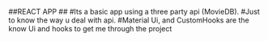 ##REACT APP ##
#Its a basic app using a three party api (MovieDB).
#Just to know the way u deal with api.
#Material Ui, and CustomHooks are the know Ui and hooks to get me through the project
